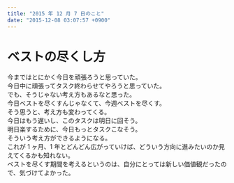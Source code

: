 ```yaml
---
title: "2015 年 12 月 7 日のこと"
date: "2015-12-08 03:07:57 +0900"
---
```


# ベストの尽くし方

今まではとにかく今日を頑張ろうと思っていた。  
今日中に頑張ってタスク終わらせてやろうと思っていた。  
でも、そうじゃない考え方もあるなと思った。  
今日ベストを尽くすんじゃなくて、今週ベストを尽くす。  
そう思うと、考え方も変わってくる。  
今日はもう遅いし、このタスクは明日に回そう。  
明日楽するために、今日もっとタスクこなそう。  
そういう考え方ができるようになる。  
これが 1 ヶ月、1 年とどんどん広がっていけば、どういう方向に進みたいのか見えてくるかも知れない。  
ベストを尽くす期間を考えるというのは、自分にとっては新しい価値観だったので、気づけてよかった。

